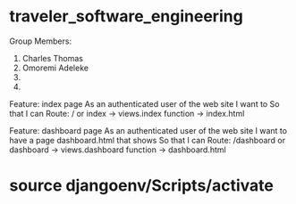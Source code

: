 # traveler_software_engineering

Group Members:
 1) Charles Thomas
 2) Omoremi Adeleke
 3)
 4)

Feature: index page
As an authenticated user of the web site
I want to
So that  I can
Route:  / or index → views.index function → index.html

Feature: dashboard page
As an authenticated user of the web site
I want to have a page dashboard.html that shows
So that  I can
Route:  /dashboard or dashboard → views.dashboard function → dashboard.html


# source djangoenv/Scripts/activate
